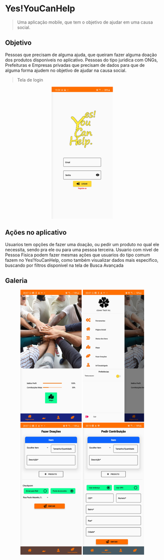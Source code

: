 # Yes!YouCanHelp
> Uma aplicação mobile, que tem o objetivo de ajudar em uma causa social.

## Objetivo
Pessoas que precisam de alguma ajuda, que queiram fazer alguma doação dos produtos disponiveis no aplicativo.
Pessoas do tipo juridica com ONGs, Prefeituras e Empresas privadas que precisam de dados para que de alguma forma ajudem no objetivo de ajudar na causa social.

>Tela de login
<p align="center" width="100%">
        <img src="fotosreadme/login_image.jpg"
            alt="login screen"
            width="200" height="430" />
</p>

## Ações no aplicativo
Usuarios tem opções de fazer uma doação, ou pedir um produto no qual ele necessita, sendo pra ele ou para uma pessoa terceira.
Usuario com nivel de Pessoa Fisica podem fazer mesmas ações que usuarios do tipo comum fazem no Yes!YouCanHelp, como também visualizar dados mais especifico, buscando por filtros disponivel na tela de Busca Avançada

## Galeria
<p align="center" width="100%">
        <img src="fotosreadme/home.jpg"
            alt="login screen"
            width="200" height="430" />
        <img src="fotosreadme/menu.jpg"
            alt="login screen"
            width="200" height="430" />
        <img src="fotosreadme/contribution.jpg"
            alt="login screen"
            width="200" height="430" />
        <img src="fotosreadme/ask_contribution.jpg"
            alt="login screen"
            width="200" height="430" />
</p>
